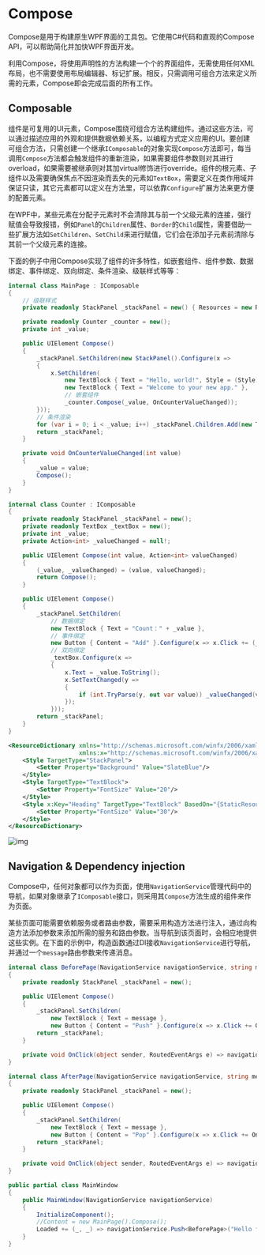 # Compose

Compose是用于构建原生WPF界面的工具包。它使用C#代码和直观的Compose API，可以帮助简化并加快WPF界面开发。

利用Compose，将使用声明性的方法构建一个个的界面组件，无需使用任何XML布局，也不需要使用布局编辑器、标记扩展。相反，只需调用可组合方法来定义所需的元素，Compose即会完成后面的所有工作。

## Composable

组件是可复用的UI元素，Compose围绕可组合方法构建组件。通过这些方法，可以通过描述应用的外观和提供数据依赖关系，以编程方式定义应用的UI。要创建可组合方法，只需创建一个继承`IComposable`的对象实现`Compose`方法即可，每当调用`Compose`方法都会触发组件的重新渲染，如果需要组件参数则对其进行overload，如果需要被继承则对其加virtual修饰进行override。组件的根元素、子组件以及需要确保焦点不因渲染而丢失的元素如`TextBox`，需要定义在类作用域并保证只读，其它元素都可以定义在方法里，可以依靠`Configure`扩展方法来更方便的配置元素。

在WPF中，某些元素在分配子元素时不会清除其与前一个父级元素的连接，强行赋值会导致报错，例如`Panel`的`Children`属性、`Border`的`Child`属性，需要借助一些扩展方法如`SetChildren`、`SetChild`来进行赋值，它们会在添加子元素前清除与其前一个父级元素的连接。

下面的例子中用Compose实现了组件的许多特性，如嵌套组件、组件参数、数据绑定、事件绑定、双向绑定、条件渲染、级联样式等等：

```C#
internal class MainPage : IComposable
{
    // 级联样式
    private readonly StackPanel _stackPanel = new() { Resources = new ResourceDictionary { Source = new Uri("Resources/Styles.xaml", UriKind.Relative) } };

    private readonly Counter _counter = new();
    private int _value;

    public UIElement Compose()
    {
        _stackPanel.SetChildren(new StackPanel().Configure(x =>
        {
            x.SetChildren(
                new TextBlock { Text = "Hello, world!", Style = (Style)_stackPanel.Resources["Heading"]! },
                new TextBlock { Text = "Welcome to your new app." },
                // 嵌套组件
                _counter.Compose(_value, OnCounterValueChanged));
        }));
        // 条件渲染
        for (var i = 0; i < _value; i++) _stackPanel.Children.Add(new TextBlock { Text = "Item：" + i });
        return _stackPanel;
    }

    private void OnCounterValueChanged(int value)
    {
        _value = value;
        Compose();
    }
}
```

```C#
internal class Counter : IComposable
{
    private readonly StackPanel _stackPanel = new();
    private readonly TextBox _textBox = new();
    private int _value;
    private Action<int> _valueChanged = null!;

    public UIElement Compose(int value, Action<int> valueChanged)
    {
        (_value, _valueChanged) = (value, valueChanged);
        return Compose();
    }

    public UIElement Compose()
    {
        _stackPanel.SetChildren(
            // 数据绑定
            new TextBlock { Text = "Count：" + _value },
            // 事件绑定
            new Button { Content = "Add" }.Configure(x => x.Click += (_, _) => _valueChanged(++_value)),
            // 双向绑定
            _textBox.Configure(x =>
            {
                x.Text = _value.ToString();
                x.SetTextChanged(y =>
                {
                    if (int.TryParse(y, out var value)) _valueChanged(value);
                });
            }));
        return _stackPanel;
    }
}
```

```XML
<ResourceDictionary xmlns="http://schemas.microsoft.com/winfx/2006/xaml/presentation"
                    xmlns:x="http://schemas.microsoft.com/winfx/2006/xaml">
    <Style TargetType="StackPanel">
        <Setter Property="Background" Value="SlateBlue"/>
    </Style>
    <Style TargetType="TextBlock">
        <Setter Property="FontSize" Value="20"/>
    </Style>
    <Style x:Key="Heading" TargetType="TextBlock" BasedOn="{StaticResource {x:Type TextBlock}}">
        <Setter Property="FontSize" Value="30"/>
    </Style>
</ResourceDictionary>
```

![img](https://gitee.com/chara-x/resources/raw/master/Images/Compose/%E5%B1%8F%E5%B9%95%E5%BD%95%E5%88%B6%202023-12-13%20124833%5B00h00m00s-00h00m11s%5D.gif)

## Navigation & Dependency injection

Compose中，任何对象都可以作为页面，使用`NavigationService`管理代码中的导航，如果对象继承了`IComposable`接口，则采用其`Compose`方法生成的组件来作为页面。

某些页面可能需要依赖服务或者路由参数，需要采用构造方法进行注入，通过向构造方法添加参数来添加所需的服务和路由参数。当导航到该页面时，会相应地提供这些实例。在下面的示例中，构造函数通过DI接收`NavigationService`进行导航，并通过一个`message`路由参数来传递消息。

```C#
internal class BeforePage(NavigationService navigationService, string message) : IComposable
{
    private readonly StackPanel _stackPanel = new();

    public UIElement Compose()
    {
        _stackPanel.SetChildren(
            new TextBlock { Text = message },
            new Button { Content = "Push" }.Configure(x => x.Click += OnClick));
        return _stackPanel;
    }

    private void OnClick(object sender, RoutedEventArgs e) => navigationService.Push<AfterPage>("Hello from BeforePage");
}
```

```C#
internal class AfterPage(NavigationService navigationService, string message) : IComposable
{
    private readonly StackPanel _stackPanel = new();

    public UIElement Compose()
    {
        _stackPanel.SetChildren(
            new TextBlock { Text = message },
            new Button { Content = "Pop" }.Configure(x => x.Click += OnClick));
        return _stackPanel;
    }

    private void OnClick(object sender, RoutedEventArgs e) => navigationService.Pop();
}
```

```C#
public partial class MainWindow
{
    public MainWindow(NavigationService navigationService)
    {
        InitializeComponent();
        //Content = new MainPage().Compose();
        Loaded += (_, _) => navigationService.Push<BeforePage>("Hello from MainWindow");
    }
}
```
